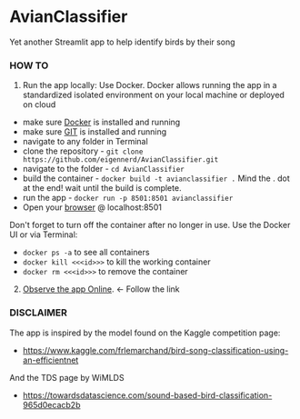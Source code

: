 # AvianClassifier
Yet another Streamlit app to help identify birds by their song


### HOW TO ###

1. Run the app locally:
Use Docker. Docker allows running the app in a standardized isolated environment on your local machine or deployed on cloud


 - make sure [Docker](https://docs.docker.com/desktop/) is installed and running
 - make sure [GIT](https://git-scm.com/download/mac) is installed and running
 - navigate to any folder in Terminal
 - clone the repository - ```git clone https://github.com/eigennerd/AvianClassifier.git```
 - navigate to the folder - ```cd AvianClassifier```  
 - build the container - ```docker build -t avianclassifier .``` Mind the . dot at the end! wait until the build is complete.
 - run the app  - ```docker run -p 8501:8501 avianclassifier```
 - Open your [browser](http://localhost:8501/) @ localhost:8501

Don't forget to turn off the container after no longer in use. Use the Docker UI or via Terminal:  
 - ```docker ps -a``` to see all containers  
 - ```docker kill <<<id>>>``` to kill the working container
 - ```docker rm <<<id>>>``` to remove the container

2. [Observe the app Online](https://share.streamlit.io/eigennerd/avianclassifier/main/main.py). <- Follow the link


### DISCLAIMER ###

The app is inspired by the model found on the Kaggle competition page:
 - https://www.kaggle.com/frlemarchand/bird-song-classification-using-an-efficientnet

And the TDS page by WiMLDS
- https://towardsdatascience.com/sound-based-bird-classification-965d0ecacb2b

